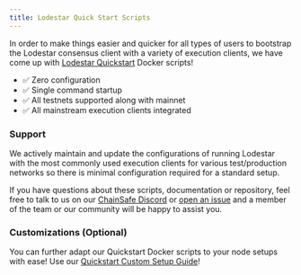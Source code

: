 ```yaml
---
title: Lodestar Quick Start Scripts
---
```


In order to make things easier and quicker for all types of users to bootstrap the Lodestar consensus client with a variety of execution clients, we have come up with [Lodestar Quickstart](https://github.com/ChainSafe/lodestar-quickstart) Docker scripts!

- ✅ Zero configuration
- ✅ Single command startup
- ✅ All testnets supported along with mainnet
- ✅ All mainstream execution clients integrated

### Support

We actively maintain and update the configurations of running Lodestar with the most commonly used execution clients for various test/production networks so there is minimal configuration required for a standard setup.

If you have questions about these scripts, documentation or repository, feel free to talk to us on our [ChainSafe Discord](https://discord.gg/yjyvFRP) or [open an issue](https://github.com/ChainSafe/lodestar-quickstart/issues/new) and a member of the team or our community will be happy to assist you.

### Customizations (Optional)

You can further adapt our Quickstart Docker scripts to your node setups with ease! Use our [Quickstart Custom Setup Guide](./quick-start-custom-guide.md)!
